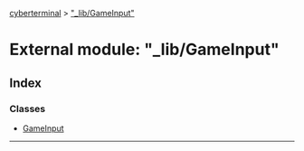 [cyberterminal](../README.md) > ["_lib/GameInput"](../modules/__lib_gameinput_.md)

# External module: "_lib/GameInput"

## Index

### Classes

* [GameInput](../classes/__lib_gameinput_.gameinput.md)

---

